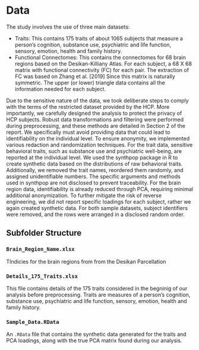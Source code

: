 # Data
The study involves the use of three main datasets:
- Traits: This contains 175 traits of about 1065 subjects that measure a person’s cognition, substance use, psychiatric and life function, sensory, emotion, health and family history.
- Functional Connectomes: This contains the connectomes for 68 brain regions based on the Desikan-Killiany Atlas. For each subject, a 68 X 68 matrix with functional connectivity (FC) for each pair. The extraction of FC was based on Zhang et al. [2019] Since this matrix is naturally symmetric. The upper (or lower) triangle data contains all the information needed for each subject.

Due to the sensitive nature of the data, we took deliberate steps to comply
with the terms of the restricted dataset provided by the HCP. More importantly, we carefully designed the analysis to protect the privacy of HCP subjects. Robust data transformations and filtering were performed during preprocessing, and these methods are detailed in Section 2 of the report. We specifically must avoid providing data that could lead to identifiability on the individual level. To ensure anonymity, we implemented various redaction and randomization techniques. For the trait data, sensitive behavioral traits, such as substance use and psychiatric well-being, are reported at the individual level. We used the synthpop package in R to create synthetic data based on the distributions of raw behavioral traits. Additionally, we removed the trait names, reordered them randomly, and assigned unidentifiable numbers. The
specific arguments and methods used in synthpop are not disclosed to prevent traceability. For the brain region data, identifiability is already reduced through PCA, requiring minimal additional anonymization. To further mitigate the risk of reverse engineering, we did not report specific loadings for each subject, rather we again created synthetic data. For both sample datasets, subject identifiers were removed, and the rows were arranged in a disclosed random order. 

## Subfolder Structure

### `Brain_Region_Name.xlsx`
TIndicies for the brain regions from from the Desikan Parcellation

### `Details_175_Traits.xlsx`
This file contains details of the 175 traits considered in the begninig of our analysis before preprocessing. Traits are measures of a person’s cognition, substance use, psychiatric and life function, sensory, emotion, health and family history.

### `Sample_Data.RData`
An `.RData` file that contains the synthetic data generated for the traits and PCA loadings, along with the true PCA matrix found during our analysis.